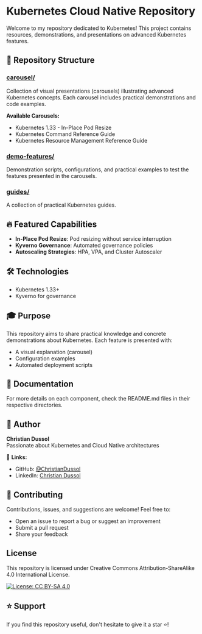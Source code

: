 # Kubernetes Cloud Native Repository

Welcome to my repository dedicated to Kubernetes! This project contains resources, demonstrations, and presentations on advanced Kubernetes features.

## 📁 Repository Structure

### [carousel/](./carousel)
Collection of visual presentations (carousels) illustrating advanced Kubernetes concepts. Each carousel includes practical demonstrations and code examples.

**Available Carousels:**
- Kubernetes 1.33 - In-Place Pod Resize
- Kubernetes Command Reference Guide
- Kubernetes Resource Management Reference Guide

### [demo-features/](./demo-features)
Demonstration scripts, configurations, and practical examples to test the features presented in the carousels.

### [guides/](./guides)
A collection of practical Kubernetes guides.

## 🔥 Featured Capabilities

- **In-Place Pod Resize**: Pod resizing without service interruption
- **Kyverno Governance**: Automated governance policies
- **Autoscaling Strategies**: HPA, VPA, and Cluster Autoscaler

## 🛠️ Technologies

- Kubernetes 1.33+
- Kyverno for governance

## 🎓 Purpose

This repository aims to share practical knowledge and concrete demonstrations about Kubernetes. Each feature is presented with:
- A visual explanation (carousel)
- Configuration examples
- Automated deployment scripts

## 📖 Documentation

For more details on each component, check the README.md files in their respective directories.

## 👤 Author

**Christian Dussol**  
Passionate about Kubernetes and Cloud Native architectures

🔗 **Links:**
- GitHub: [@ChristianDussol](https://github.com/ChristianDussol)
- LinkedIn: [Christian Dussol](https://www.linkedin.com/in/christiandussol)

## 🤝 Contributing

Contributions, issues, and suggestions are welcome! Feel free to:
- Open an issue to report a bug or suggest an improvement
- Submit a pull request
- Share your feedback

## License
This repository is licensed under Creative Commons Attribution-ShareAlike 4.0 International License.

[![License: CC BY-SA 4.0](https://img.shields.io/badge/License-CC%20BY--SA%204.0-lightgrey.svg)](https://creativecommons.org/licenses/by-sa/4.0/)

## ⭐ Support

If you find this repository useful, don't hesitate to give it a star ⭐!
